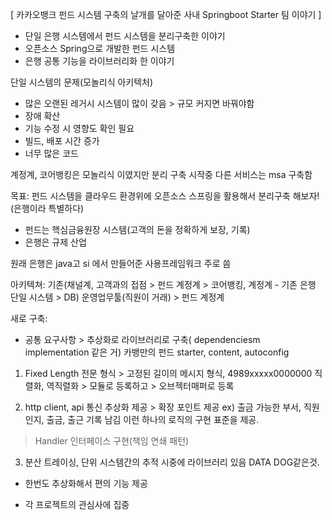 [ 카카오뱅크 펀드 시스템 구축의 날개를 달아준 사내 Springboot Starter 팀 이야기 ]

- 단일 은행 시스템에서 펀드 시스템을 분리구축한 이야기
- 오픈소스 Spring으로 개발한 펀드 시스템
- 은행 공통 기능을 라이브러리화 한 이야기


단일 시스템의 문제(모놀리식 아키텍처)
- 많은 오랜된 레거시 시스템이 많이 갖음 > 규모 커지면 바꿔야함
- 장애 확산
- 기능 수정 시 영향도 확인 필요
- 빌드, 배포 시간 증가
- 너무 많은 코드

계정계, 코어뱅킹은 모놀리식 이였지만 분리 구축 시작중
다른 서비스는 msa 구축함

목표: 펀드 시스템을 클라우드 환경위에 오픈소스 스프링을 활용해서 분리구축 해보자!(은행이라 특별하다)
- 펀드는 핵심금융원장 시스템(고객의 돈을 정확하게 보장, 기록)
- 은행은 규제 산업

원래 은행은 java고 si 에서 만들어준 사용프레임워크 주로 씀

아키텍쳐:
기존(채널계, 고객과의 접점 > 펀드 계정계 > 코어뱅킹, 계정계 - 기존 은행 단일 시스템 > DB) 
운영업무툴(직원이 거래) > 펀드 계정계

새로 구축:
- 공통 요구사항 > 추상화로 라이브러리로 구축( dependenciesm implementation 같은 거)
 카뱅만의 펀드 starter, content, autoconfig
1. Fixed Length 전문 형식 > 고정된 길이의 메시지 형식, 4989xxxxx0000000 
직렬화, 역직렬화 > 모듈로 등록하고 > 오브젝터매퍼로 등록

2. http client, api 통신 추상화 제공 > 확장 포인트 제공
ex) 출금 가능한 부서, 직원 인지, 출금, 출근 기록 남김 이런 하나의 로직의 구현 표준을 제공.
>Handler 인터페이스 구현(책임 연쇄 패턴)

3. 분산 트레이싱, 단위 시스템간의 추적
시중에 라이브러리 있음 DATA DOG같은것.
- 한번도 추상화해서 편의 기능 제공



- 각 프로젝트의 관심사에 집중
